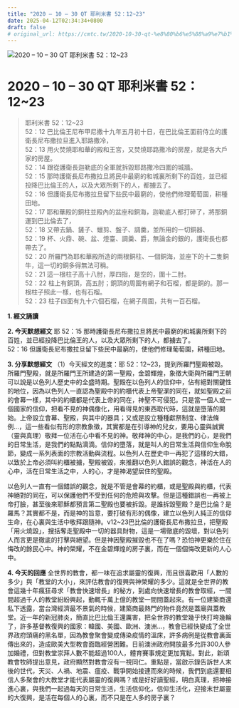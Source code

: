 ```yaml
---
title: "2020 – 10 – 30 QT 耶利米書 52：12~23"
date: 2025-04-12T02:34:34+0800
draft: false
# original_url: https://cmtc.tw/2020-10-30-qt-%e8%80%b6%e5%88%a9%e7%b1%b3%e6%9b%b8-52%ef%bc%9a1223
---
```


![2020 – 10 – 30 QT 耶利米書 52：12\~23](/images/qt.jpg   "2020 – 10 – 30 QT 耶利米書 52：12\~23")

# 2020 – 10 – 30 QT 耶利米書 52：12\~23

> 耶利米書 52：12\~23  
> 52：12 巴比倫王尼布甲尼撒十九年五月初十日，在巴比倫王面前侍立的護衛長尼布撒拉旦進入耶路撒冷，  
> 52：13 用火焚燒耶和華的殿和王宮，又焚燒耶路撒冷的房屋，就是各大戶家的房屋。  
> 52：14 跟從護衛長迦勒底的全軍就拆毀耶路撒冷四圍的城牆。  
> 52：15 那時護衛長尼布撒拉旦將民中最窮的和城裏所剩下的百姓，並已經投降巴比倫王的人，以及大眾所剩下的人，都擄去了。  
> 52：16 但護衛長尼布撒拉旦留下些民中最窮的，使他們修理葡萄園，耕種田地。  
> 52：17 耶和華殿的銅柱並殿內的盆座和銅海，迦勒底人都打碎了，將那銅運到巴比倫去了，  
> 52：18 又帶去鍋、鏟子、蠟剪、盤子、調羹，並所用的一切銅器、  
> 52：19 杯、火鼎、碗、盆、燈臺、調羹、爵，無論金的銀的，護衛長也都帶去了。  
> 52：20 所羅門為耶和華殿所造的兩根銅柱、一個銅海，並座下的十二隻銅牛，這一切的銅多得無法可稱。  
> 52：21 這一根柱子高十八肘，厚四指，是空的，圍十二肘。  
> 52：22 柱上有銅頂，高五肘；銅頂的周圍有網子和石榴，都是銅的。那一根柱子照此一樣，也有石榴。  
> 52：23 柱子四面有九十六個石榴，在網子周圍，共有一百石榴。

**1. 經文誦讀**

**2.  今天默想經文**
耶 52：15 那時護衛長尼布撒拉旦將民中最窮的和城裏所剩下的百姓，並已經投降巴比倫王的人，以及大眾所剩下的人，都擄去了。  
52：16 但護衛長尼布撒拉旦留下些民中最窮的，使他們修理葡萄園，耕種田地。

**3. 分享默想經文**
（1）今天經文的進度：耶 52：12\~23，提到所羅門聖殿被毀。所羅門聖殿，就是所羅門王所建造的第一聖殿，金碧輝煌，象徵大衛與所羅門王朝可以說是以色列人歷史中的全盛時期。聖殿在以色列人的信仰中，佔有絕對關鍵性的地位，因為以色列人一直認為聖殿中的約櫃代表上帝聖潔的同在，就如聖殿之前的會幕一樣，其中的約櫃都是代表上帝的同在，神聖不可侵犯。只是當一個人或一個國家的信仰，把看不見的神偶像化，用看得見的東西取代時，這就是墮落的開始。上帝設立會幕、聖殿，與其中的器具；又或是設立種種獻祭制度、律法條例…，這一些看似有形的宗教象徵，其實都是在引導神的兒女，要用心靈與誠實（靈與真理）敬拜一位活在心中看不見的神。敬拜神的中心，是我們的心，是我們的日常生活，是我們的點點滴滴。信仰的墮落，就是叫人的日常生活與信仰生命脫節，變成一系列表面的宗教活動與流程。以色列人在歷史中一再犯了這樣的大錯，以致於上帝必須叫約櫃被擄，聖殿被毀，來推翻以色列人錯誤的觀念，神活在人的心中，活在日常生活之中，人的心，才是神渴望居住的聖殿。

以色列人一直有一個錯誤的觀念，就是不管是會幕的約櫃，或是聖殿與約櫃，代表神絕對的同在，可以保護他們不受到任何的危險與攻擊。但是這種錯誤也一再被上帝打臉，甚至後來耶穌都預言第二聖殿也要被拆毀。是誰拆毀聖殿？是巴比倫？是羅馬？其實都不是，而是神的旨意，要打破有形的偶像，建立以色列人純正的信仰生命，在心裏與生活中敬拜跟隨神。v12\~23巴比倫的護衛長尼布撒拉旦，把聖殿「用火燒毀」，搜括奪走聖殿中一切的器具財物，這是一場徹底的毀壞，對以色列人而言更是徹底的打擊與絕望。但是神因聖殿摧毀也不在了嗎？恐怕神更樂於住在悔改的餘民心中。神的榮耀，不在金碧輝煌的房子裏，而在一個個悔改更新的人心中。

**4. 今天的回應**
全世界的教會，都一味在追求屬靈的復興，而且很喜歡用「人數的多少」與「教堂的大小」，來評估教會的復興與神榮耀的多少。這就是全世界的教會這幾十年瘋狂尋求「教會快速增長」的秘方，到處向快速增長的教會取經，一間間超過千人的教堂紛紛興起，動輒千萬上億的教堂一間間蓋起來。有一位建築商還私下透露，當台灣經濟最不景氣的時候，建築商最熱門的物件竟然是蓋廟與蓋教堂。近一年的新冠肺炎，簡直比巴比倫王還厲害，把全世界的教堂幾乎快打垮幾輪了，許多基督教復興的國家：韓國、美國、歐洲、澳洲…，教會已經快變成了全世界政府頭痛的黑名單，因為教會聚會變成傳染疫情的溫床，許多病例是從教會裏面傳出來的，造成歐美大型教會面臨經營困難。日前澳洲政府開放最多允許300人參加婚禮，但對教堂崇拜人數不能超過100人，體育賽事規定更加寬鬆。對此，新頌教會牧師提出意見，政府顯然對教會沒有一視同仁。重點是，當啟示錄告訴世人末後的世代，天災、人禍、地震、瘟疫、戰爭開始接連而來的時候，我們到底還要相信人多聚會的大教堂才能代表屬靈的復興嗎？或是好好讀聖經，明白真理，把神接進心裏，與我們一起過每天的日常生活，生活信仰化，信仰生活化，迎接末世屬靈的大復興，是活在每個人的心裏，而不只是在人多的房子裏？
